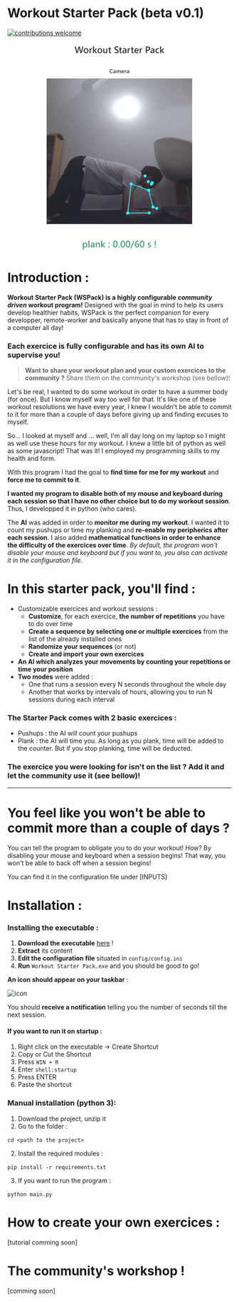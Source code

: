 # Workout Starter Pack (beta v0.1)

[![contributions welcome](https://img.shields.io/badge/contributions-welcome-brightgreen.svg?style=flat)](https://github.com/AlioptK/Workout-Starter-Pack/issues)



<p align="center">
 <img src="./demo_plank.gif" />
</p>

# Introduction :

**Workout Starter Pack (WSPack) is a highly configurable *community driven* workout program!**
Designed with the goal in mind to help its users develop healthier habits, WSPack is the perfect companion for every developper, remote-worker and basically anyone that has to stay in front of a computer all day!

### Each exercice is fully configurable and has its own AI to supervise you! 
> **Want to share your workout plan and your custom exercices to the community ?** Share them on the community's workshop (see bellow)!

Let's be real, I wanted to do some workout in order to have a summer body (for once). But I know myself way too well for that. It's like one of these workout resolutions we have every year, I knew I wouldn't be able to commit to it for more than a couple of days before giving up and finding excuses to myself.

So... I looked at myself and ... well, I'm all day long on my laptop so I might as well use these hours for my workout.
I knew a little bit of python as well as some javascript! 
That was it!  I employed my programming skills to my health and form.

With this program I had the goal to **find time for me for my workout** and **force me to commit to it**. 

**I wanted my program to disable both of my mouse and keyboard during each session so that I have no other choice but to do my workout session**. Thus, I developped it in python (who cares). 

The **AI** was added in order to **monitor me during my workout**. I wanted it to count my pushups or time my planking and **re-enable my peripherics after each session**. I also added **mathematical functions in order to enhance the difficulty of the exercices over time**. 
*By default, the program won't disable your mouse and keyboard but if you want to, you also can activate it in the configuration file*.



# In this starter pack, you'll find :
 - Customizable exercices and workout sessions :
      - **Customize**, for each exercice, **the number of repetitions** you have to do over time
      - **Create a sequence by selecting one or multiple exercices** from the list of the already installed ones
      - **Randomize your sequences** (or not)
      - **Create and import your own exercices**
 - **An AI which analyzes your movements by counting your repetitions or time your position**
 - **Two modes** were added : 
     - One that runs a session every N seconds throughout the whole day
     - Another that works by intervals of hours, allowing you to run N sessions during each interval 
 
### The Starter Pack comes with 2 basic exercices :
  - Pushups : the AI will count your pushups
  - Plank : the AI will time you. As long as you plank, time will be added to the counter. But if you stop planking, time will be deducted.

### The exercice you were looking for isn't on the list ? Add it and let the community use it (see bellow)!

---

# You feel like you won't be able to commit more than a couple of days ?
You can tell the program to obligate you to do your workout!
How? 
By disabling your mouse and keyboard when a session begins! That way, you won't be able to back off when a session begins!

You can find it in the configuration file under [INPUTS]

# Installation : 

### Installing the executable :
1) **Download the executable** [here](https://bit.ly/WorkoutStarterPack) !
2) **Extract** its content 
3) **Edit the configuration file** situated in ```config/config.ini```
4) **Run** ```Workout Starter Pack.exe``` and you should be good to go!

**An icon should appear on your taskbar** : 


![icon](https://i.imgur.com/k1EBRuW.png)

You should **receive a notification** telling you the number of seconds till the next session.


#### If you want to run it on startup :

1) Right click on the executable -> Create Shortcut
2) Copy or Cut the Shortcut
3) Press ``` WIN + R ```
4) Enter ``` shell:startup ```
5) Press ENTER
5) Paste the shortcut



### Manual installation (python 3):

1) Download the project, unzip it
2) Go to the folder :
```
cd <path to the project>
```
2) Install the required modules :
```
pip install -r requirements.txt
```
3) If you want to run the program :
```
python main.py 
```


# How to create your own exercices :

[tutorial comming soon]

# The community's workshop !

[comming soon]
